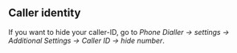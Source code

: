
## Caller identity

If you want to hide your caller-ID, go to *Phone Dialler -&gt; settings -&gt; Additional Settings -&gt; Caller ID -&gt; hide number*.

